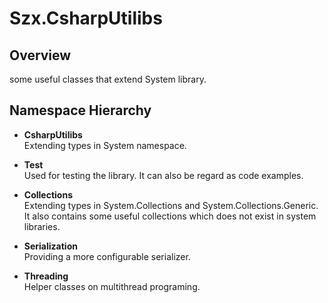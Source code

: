 ﻿# Szx.CsharpUtilibs


## Overview
some useful classes that extend System library.

## Namespace Hierarchy 
* **CsharpUtilibs**  
Extending types in System namespace.

 * **Test**  
Used for testing the library.
It can also be regard as code examples.

 * **Collections**  
Extending types in System.Collections and System.Collections.Generic.
It also contains some useful collections which does not exist in system libraries.

 * **Serialization**  
Providing a more configurable serializer.

 * **Threading**  
Helper classes on multithread programing.
